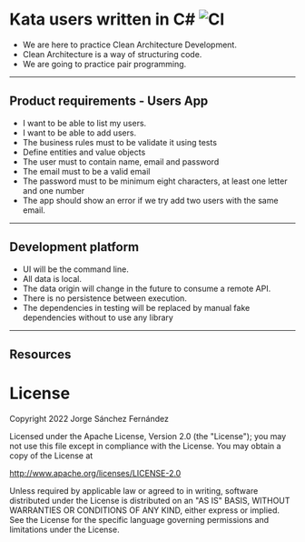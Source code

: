 # Kata users written in C# ![CI](https://github.com/xurxodev/kata-users-csharp/actions/workflows/main.yml/badge.svg)

- We are here to practice Clean Architecture Development.
- Clean Architecture is a way of structuring code.
- We are going to practice pair programming.

---

## Product requirements - Users App

- I want to be able to list my users.
- I want to be able to add users.
- The business rules must to be validate it using tests
- Define entities and value objects
- The user must to contain name, email and password
- The email must to be a valid email
- The password must to be minimum eight characters, at least one letter and one number
- The app should show an error if we try add two users with the same email.

---

## Development platform

 - UI will be the command line.
 - All data is local.
 - The data origin will change in the future to consume a remote API.
 - There is no persistence between execution.
 - The dependencies in testing will be replaced by manual fake dependencies without to use any library

---

## Resources


# License

Copyright 2022 Jorge Sánchez Fernández

Licensed under the Apache License, Version 2.0 (the "License");
you may not use this file except in compliance with the License.
You may obtain a copy of the License at

http://www.apache.org/licenses/LICENSE-2.0

Unless required by applicable law or agreed to in writing, software
distributed under the License is distributed on an "AS IS" BASIS,
WITHOUT WARRANTIES OR CONDITIONS OF ANY KIND, either express or implied.
See the License for the specific language governing permissions and
limitations under the License.

